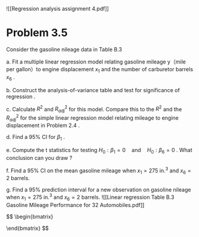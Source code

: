 ![[Regression analysis assignment 4.pdf]]
# Problem 3.5
Consider the gasoline nileage data in Table B.3

a. Fit a multiple linear regression model relating gasoline mileage y（mile per gallon）to engine displacement $x_1$ and the number of carburetor barrels $x_6$ .

b. Construct the analysis-of-variance table and test for significance of regression .

c. Calculate $R^2$ and $R^2_{adj}$ for this model. Compare this to the $R^2$ and the $R^2_{adj}$ for the simple linear regression model relating mileage to engine displacement in Problem 2.4 .

d. Find a 95% CI for $\beta_1$ .

e. Compute the t statistics for testing $H_0 :\beta_1 =0\quad \text{and}\quad H_0 :\beta_6=0$ . What conclusion can you draw ?

f. Find a 95% CI on the mean gasoline mileage when $x_1=275$ $\text{in}.^3$ and $x_6=2$ barrels.

g. Find a 95% prediction interval for a new observation on gasoline nileage when $x_1=275$ $\text{in.}^3$ and $x_6=2$ barrels.
![[Linear regression Table B.3 Gasoline Mileage Performance for 32 Automobiles.pdf]]

$$
\begin{bmatrix}

\end{bmatrix}
$$